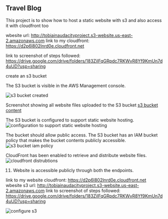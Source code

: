 ## Travel Blog 

This project is to show how to host a static website with s3 and also access it with cloudfront too 

wbesite url: http://tobiainaudacityproject.s3-website.us-east-2.amazonaws.com
link to my cloudfront: https://d2p6l802lnrd0e.cloudfront.net

link to screenshot of steps followed: https://drive.google.com/drive/folders/183ZilFqGRpdc7RKWvR8Yf9KmUn7d4uUD?usp=sharing

 create an s3 bucket

The S3 bucket is visible in the AWS Management console.

![s3 bucket created](https://user-images.githubusercontent.com/54315781/168576220-42ccca06-1b9a-4315-af41-ca10d331c1d0.jpg)

Screenshot showing all website files uploaded to the S3 bucket 
[s3 bucket content](https://user-images.githubusercontent.com/54315781/168576225-3e28bebf-10b5-4053-8c0f-d65a843d9d68.jpg)

The S3 bucket is configured to support static website hosting.
![configuration to support static website hosting](https://user-images.githubusercontent.com/54315781/169029661-16677e1a-f5cf-4484-a206-25bb5f50e986.jpg)

The bucket should allow public access. The S3 bucket has an IAM bucket policy that makes the bucket contents publicly accessible.
 ![s3 bucket iam policy](https://user-images.githubusercontent.com/54315781/168576241-407bc1bf-9bfe-4530-9e25-aa1f7377fd74.jpg)
 
CloudFront has been enabled to retrieve and distribute website files.
![cloudfront distrubtions](https://user-images.githubusercontent.com/54315781/168576253-d27aab2e-543e-484e-861e-3fd5956f6d47.jpg)

11) Website is accessible publicly through both the endpoints.

link to my website cloudfront: https://d2p6l802lnrd0e.cloudfront.net
wbesite s3 url: http://tobiainaudacityproject.s3-website.us-east-2.amazonaws.com
link to screenshot of steps followed: https://drive.google.com/drive/folders/183ZilFqGRpdc7RKWvR8Yf9KmUn7d4uUD?usp=sharing



![configure s3](https://user-images.githubusercontent.com/54315781/168576230-2f76bda6-61f0-426f-b2ad-80f59dc549bf.jpg)




